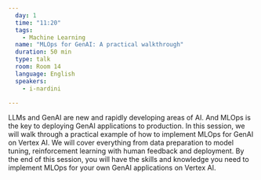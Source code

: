 ```yaml
---
  day: 1
  time: "11:20"
  tags:
    - Machine Learning
  name: "MLOps for GenAI: A practical walkthrough"
  duration: 50 min
  type: talk
  room: Room 14
  language: English
  speakers:
    - i-nardini

---
```

LLMs and GenAI are new and rapidly developing areas of AI. And MLOps is the key to deploying GenAI applications to production. In this session, we will walk through a practical example of how to implement MLOps for GenAI on Vertex AI. We will cover everything from data preparation to model tuning, reinforcement learning with human feedback and deployment. By the end of this session, you will have the skills and knowledge you need to implement MLOps for your own GenAI applications on Vertex AI.
  